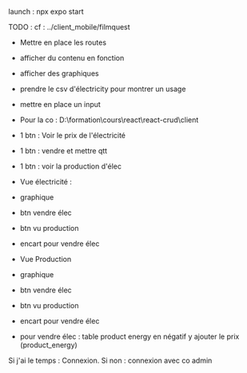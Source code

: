 launch :
npx expo start

TODO :
cf : ../client_mobile/filmquest

- Mettre en place les routes
- afficher du contenu en fonction
- afficher des graphiques
- prendre le csv d'électricity pour montrer un usage
- mettre en place un input
- Pour la co :
  D:\formation\cours\react\react-crud\client

- 1 btn : Voir le prix de l'électricité
- 1 btn : vendre et mettre qtt
- 1 btn : voir la production d'élec

- Vue électricité :
- graphique
- btn vendre élec
- btn vu production
- encart pour vendre élec

- Vue Production
- graphique
- btn vendre élec
- btn vu production
- encart pour vendre élec

- pour vendre élec :
  table product energy en négatif
  y ajouter le prix (product_energy)

Si j'ai le temps :
Connexion.
Si non : connexion avec co admin
